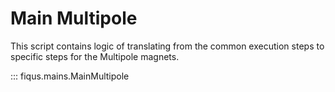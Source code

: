 # Main Multipole

This script contains logic of translating from the common execution steps to specific steps for the Multipole magnets.

::: fiqus.mains.MainMultipole